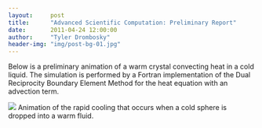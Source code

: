 ```yaml
---
layout:     post
title:      "Advanced Scientific Computation: Preliminary Report"
date:       2011-04-24 12:00:00
author:     "Tyler Drombosky"
header-img: "img/post-bg-01.jpg"
---
```


Below is a preliminary animation of a warm crystal convecting heat in a cold liquid.  The simulation is performed by a Fortran implementation of the Dual Reciprocity Boundary Element Method for the heat equation with an advection term.
 

<img style="margin-left: auto; margin-right: auto;" src="{{ site.baseurl }}/img/dromboskypreliminary.gif">
<span class="caption">Animation of the rapid cooling that occurs when a cold sphere is dropped into a warm fluid.</span>